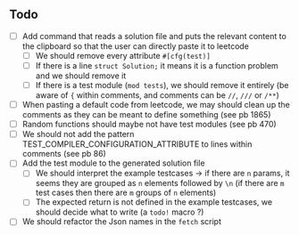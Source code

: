 ## Todo

- [ ] Add command that reads a solution file and puts the relevant content to the clipboard so that the user can directly paste it to leetcode
  - [ ] We should remove every attribute `#[cfg(test)]`
  - [ ] If there is a line `struct Solution;` it means it is a function problem and we should remove it
  - [ ] If there is a test module (`mod tests`), we should remove it entirely (be aware of `{` within comments, and comments can be `//`, `///` or `/**`)
- [ ] When pasting a default code from leetcode, we may should clean up the comments as they can be meant to define something (see pb 1865)
- [ ] Random functions should maybe not have test modules (see pb 470)
- [ ] We should not add the pattern TEST_COMPILER_CONFIGURATION_ATTRIBUTE to lines within comments (see pb 86)
- [ ] Add the test module to the generated solution file
  - [ ] We should interpret the example testcases -> if there are `n` params, it seems they are grouped as `n` elements followed by `\n` (if there are `m` test cases then there are `m` groups of `n` elements)
  - [ ] The expected return is not defined in the example testcases, we should decide what to write (a `todo!` macro ?)
- [ ] We should refactor the Json names in the `fetch` script